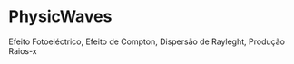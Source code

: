 PhysicWaves
===========

Efeito Fotoeléctrico, Efeito de Compton, Dispersão de Rayleght, Produção Raios-x
